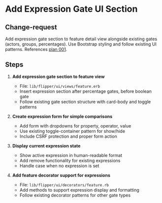 # Add Expression Gate UI Section

## Change-request
Add expression gate section to feature detail view alongside existing gates (actors, groups, percentages). Use Bootstrap styling and follow existing UI patterns. References [plan 001](../plans/001_expression_ui_support_implementation.md).

## Steps

1. **Add expression gate section to feature view**
   - File: `lib/flipper/ui/views/feature.erb`
   - Insert expression section after percentage gates, before boolean gate
   - Follow existing gate section structure with card-body and toggle patterns

2. **Create expression form for simple comparisons**
   - Add form with dropdowns for property, operator, value
   - Use existing toggle-container pattern for show/hide
   - Include CSRF protection and proper form action

3. **Display current expression state**
   - Show active expression in human-readable format
   - Add remove functionality for existing expressions
   - Handle case when no expression is set

4. **Add feature decorator support for expressions**
   - File: `lib/flipper/ui/decorators/feature.rb`
   - Add methods to support expression display and formatting
   - Follow existing decorator patterns for other gate types
